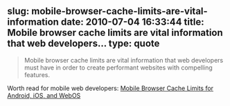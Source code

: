 slug: mobile-browser-cache-limits-are-vital-information
date: 2010-07-04 16:33:44
title: Mobile browser cache limits are vital information that web developers...
type: quote
---

> Mobile browser cache limits are vital information that web developers must have in order to create performant websites with compelling features.

Worth read for mobile web developers: [Mobile Browser Cache Limits for Android, iOS, and WebOS](http://www.yuiblog.com/blog/2010/06/28/mobile-browser-cache-limits/)
